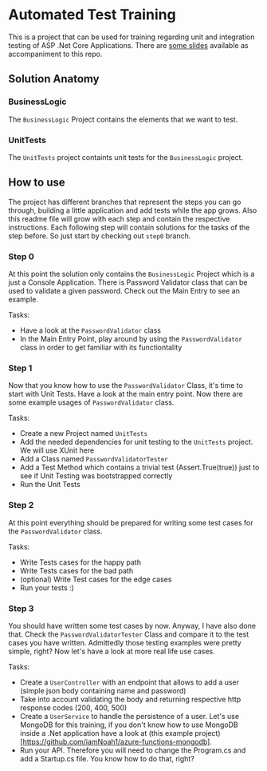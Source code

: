 # Automated Test Training 
This is a project that can be used for training regarding unit and integration testing of ASP .Net Core Applications. There are [some slides](https://de.slideshare.net/nispas/automated-testing-of-asp-net-core-applications) available as accompaniment to this repo. 

## Solution Anatomy 

### BusinessLogic
The `BusinessLogic` Project contains the elements that we want to test.

### UnitTests
The `UnitTests` project containts unit tests for the `BusinessLogic` project.

## How to use 
The project has different branches that represent the steps you can go through, building a little application and add tests while the app grows. Also this readme file will grow with each step and contain the respective instructions. Each following step will contain solutions for the tasks of the step before. So just start by checking out `step0` branch. 

### Step 0 
At this point the solution only contains the `BusinessLogic` Project which is a just a Console Application. There is Password Validator class that can be used to validate a given password. Check out the Main Entry to see an example. 

Tasks:
* Have a look at the `PasswordValidator` class
* In the Main Entry Point, play around by using the `PasswordValidator` class in order to get familiar with its functiontality 

### Step 1
Now that you know how to use the `PasswordValidator` Class, it's time to start with Unit Tests. Have a look at the main entry point. Now there are some example usages of `PasswordValidator` class. 

Tasks:
* Create a new Project named `UnitTests`
* Add the needed dependencies for unit testing to the `UnitTests` project. We will use XUnit here
* Add a Class named `PasswordValidatorTester`
* Add a Test Method which contains a trivial test (Assert.True(true)) just to see if Unit Testing was bootstrapped correctly
* Run the Unit Tests 

### Step 2 
At this point everything should be prepared for writing some test cases for the `PasswordValidator` class.

Tasks: 
* Write Tests cases for the happy path
* Write Tests cases for the bad path
* (optional) Write Test cases for the edge cases
* Run your tests :) 

### Step 3 
You should have written some test cases by now. Anyway, I have also done that. Check the `PasswordValidatorTester` Class and compare it to the test cases you have written. Admittedly those testing examples were pretty simple, right? Now let's have a look at more real life use cases.  

Tasks:
* Create a `UserController` with an endpoint that allows to add a user (simple json body containing name and password)
* Take into account validating the body and returning respective http response codes (200, 400, 500)
* Create a `UserService` to handle the persistence of a user. Let's use MongoDB for this training, if you don't know how to use MongoDB inside a .Net application have a look at (this example project)[https://github.com/iamNoah1/azure-functions-mongodb].
* Run your API. Therefore you will need to change the Program.cs and add a Startup.cs file. You know how to do that, right? 